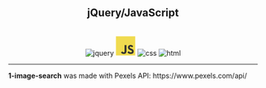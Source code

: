 <h2 align="center">jQuery/JavaScript</h2><br><div align="center"> 
<img src="https://www.vectorlogo.zone/logos/jquery/jquery-icon.svg" alt="jquery" width="40" height="40"/>
<img src="https://raw.githubusercontent.com/devicons/devicon/master/icons/javascript/javascript-original.svg" alt="javascript" width="40" height="40"/>
<img src="https://www.vectorlogo.zone/logos/w3_html5/w3_html5-icon.svg" alt="css" width="40" height="40"/>
<img src="https://www.vectorlogo.zone/logos/w3_css/w3_css-icon.svg" alt="html" width="40" height="40"/>
</div><hr>
<b>1-image-search</b> was made with Pexels API: https://www.pexels.com/api/
